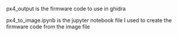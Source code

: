 px4_output is the firmware code to use in ghidra

px4_to_image.ipynb is the jupyter notebook file I used to create the firmware code from the image file
